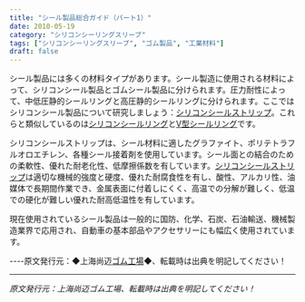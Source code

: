 ```yaml
---
title: "シール製品総合ガイド（パート1）"
date: 2010-05-19
category: "シリコンシーリングスリーブ"
tags: ["シリコンシーリングスリーブ", "ゴム製品", "工業材料"]
draft: false
---
```


シール製品には多くの材料タイプがあります。シール製造に使用される材料によって、シリコンシール製品とゴムシール製品に分けられます。圧力耐性によって、中低圧静的シールリングと高圧静的シールリングに分けられます。ここではシリコンシール製品について研究しましょう：[シリコンシールストリップ](http://www.smpolymer.com/guijiaomifengtiao/)。これらと類似しているのは[シリコンシールリング](http://www.smpolymer.com/)と[V型シールリング](http://www.smpolymer.com/)です。

シリコンシールストリップは、シール材料に適したグラファイト、ポリテトラフルオロエチレン、各種シール接着剤を使用しています。シール面との結合のための柔軟性、優れた耐老化性、低摩擦係数を有しています。[シリコンシールストリップ](http://www.smpolymer.com/guijiaomifengtiao/)は適切な機械的強度と硬度、優れた耐腐食性を有し、酸性、アルカリ性、油媒体で長期間作業でき、金属表面に付着しにくく、高温での分解が難しく、低温での硬化が難しい優れた耐高低温性を有しています。

現在使用されているシール製品は一般的に国防、化学、石炭、石油輸送、機械製造業界で応用され、自動車の基本部品やアクセサリーにも幅広く使用されています。

----原文発行元：◆上海尚迈[ゴム工場](http://www.smpolymer.com/)◆、転載時は出典を明記してください！

---

*原文発行元：上海尚迈ゴム工場、転載時は出典を明記してください！*